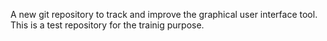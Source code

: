 A new git repository to track and improve the graphical user interface tool. This is a test repository for the trainig purpose.
